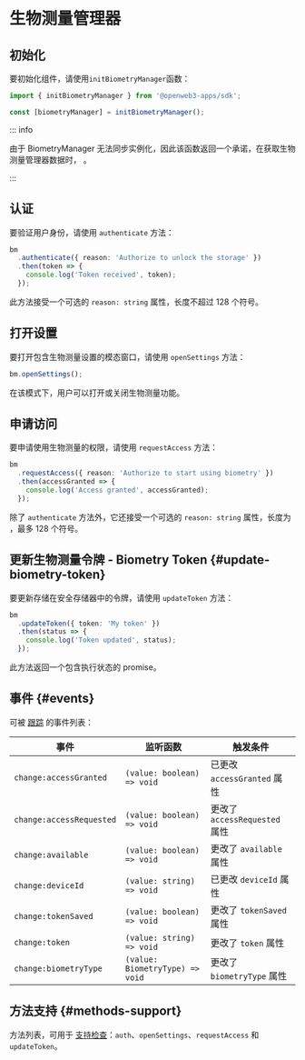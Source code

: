 # 生物测量管理器

## 初始化

要初始化组件，请使用`initBiometryManager`函数：

```typescript
import { initBiometryManager } from '@openweb3-apps/sdk';

const [biometryManager] = initBiometryManager();  
```

::: info

由于 BiometryManager 无法同步实例化，因此该函数返回一个承诺，在获取生物测量管理器数据时，
。

:::

## 认证

要验证用户身份，请使用 `authenticate` 方法：

```ts
bm
  .authenticate({ reason: 'Authorize to unlock the storage' })
  .then(token => {
    console.log('Token received', token);
  });
```

此方法接受一个可选的 `reason: string` 属性，长度不超过 128 个符号。

## 打开设置

要打开包含生物测量设置的模态窗口，请使用 `openSettings` 方法：

```ts
bm.openSettings();
```

在该模式下，用户可以打开或关闭生物测量功能。

## 申请访问

要申请使用生物测量的权限，请使用 `requestAccess` 方法：

```ts
bm
  .requestAccess({ reason: 'Authorize to start using biometry' })
  .then(accessGranted => {
    console.log('Access granted', accessGranted);
  });
```

除了 `authenticate` 方法外，它还接受一个可选的 `reason: string` 属性，长度为
，最多 128 个符号。

## 更新生物测量令牌 - Biometry Token {#update-biometry-token}

要更新存储在安全存储器中的令牌，请使用 `updateToken` 方法：

```ts
bm
  .updateToken({ token: 'My token' })
  .then(status => {
    console.log('Token updated', status);
  });
```

此方法返回一个包含执行状态的 promise。

## 事件 {#events}

可被 [跟踪](#events) 的事件列表：

| 事件                                | 监听函数                                               | 触发条件                     |
| --------------------------------- | ------------------------------------------------ | ------------------------ |
| `change:accessGranted`              | `(value: boolean) => void`                       | 已更改 `accessGranted` 属性   |
| `change:accessRequested`            | `(value: boolean) => void`                       | 更改了 `accessRequested` 属性 |
| `change:available`                  | `(value: boolean) => void`                       | 更改了 `available` 属性       |
| `change:deviceId`                   | `(value: string) => void`                        | 已更改 `deviceId` 属性        |
| `change:tokenSaved`                 | `(value: boolean) => void`                       | 更改了 `tokenSaved` 属性      |
| `change:token`                      | `(value: string) => void`                        | 更改了 `token` 属性           |
| `change:biometryType`               | `(value: BiometryType) => void`                  | 更改了 `biometryType` 属性    |

## 方法支持 {#methods-support}

方法列表，可用于 [支持检查](#methods-support)：`auth`、`openSettings`、`requestAccess` 和 `updateToken`。
